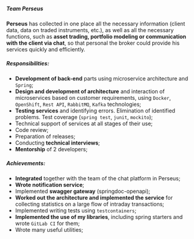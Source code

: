 ##### Team Perseus

**Perseus** has collected in one place all the necessary information (client data, data on traded
instruments, etc.), as well as all the necessary functions, such as **asset trading, portfolio
modeling or communication with the client via chat**, so that personal the broker could provide his
services quickly and efficiently.

##### Responsibilities:

- **Development of back-end** parts using microservice architecture and `Spring`;
- **Design and development of architecture** and interaction of microservices based on customer
  requirements, using `Docker`, `OpenShift`, `Rest API`, `RabbitMQ`, `Kafka` technologies;
- **Testing services** and identifying errors. Elimination of identified problems. Test
  coverage (`spring test`, `junit`, `mockito`);
- Technical support of services at all stages of their use;
- Code review;
- Preparation of releases;
- Conducting **technical interviews**;
- **Mentorship** of 2 developers;

##### Achievements:

- **Integrated** together with the team of the chat platform in Perseus;
- **Wrote notification service**;
- Implemented **swagger gateway** (springdoc-openapi);
- **Worked out the architecture and implemented the service** for collecting statistics on a large
  flow of intraday transactions;
- Implemented writing tests using `testcontainers`;
- **Implemented the use of my libraries**, including spring starters and wrote `GitLab CI` for them;
- Wrote many useful utilities;